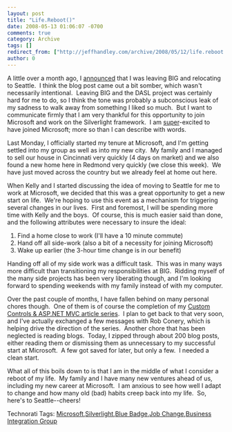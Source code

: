 ```yaml
---
layout: post
title: "Life.Reboot()"
date: 2008-05-13 01:06:07 -0700
comments: true
category: Archive
tags: []
redirect_from: ["http://jeffhandley.com/archive/2008/05/12/life.reboot.aspx"].aspx
author: 0
---
```

<!-- more -->
<p>A little over a month ago, I <a href="http://blog.jeffhandley.com/archive/2008/04/06/leaving-big-and-relocating.aspx">announced</a> that I was leaving BIG and relocating to Seattle.  I think the blog post came out a bit somber, which wasn't necessarily intentional.  Leaving BIG and the DASL project was certainly hard for me to do, so I think the tone was probably a subconscious leak of my sadness to walk away from something I liked so much.  But I want to communicate firmly that I am very thankful for this opportunity to join Microsoft and work on the Silverlight framework.  I am <a title="As Hanselman said: “super” as a prefacing adjective a lot around here." href="http://haacked.com/archive/2007/10/26/drinking-from-the-firehose.aspx" target="_blank">super</a>-excited to have joined Microsoft; more so than I can describe with words.</p>  <p>Last Monday, I officially started my tenure at Microsoft, and I'm getting settled into my group as well as into my new city.  My family and I managed to sell our house in Cincinnati very quickly (4 days on market) and we also found a new home here in Redmond very quickly (we close this week).  We have just moved across the country but we already feel at home out here.</p>  <p>When Kelly and I started discussing the idea of moving to Seattle for me to work at Microsoft, we decided that this was a great opportunity to get a new start on life.  We're hoping to use this event as a mechanism for triggering several changes in our lives.  First and foremost, I will be spending more time with Kelly and the boys.  Of course, this is much easier said than done, and the following attributes were necessary to insure the ideal:</p>  <ol>   <li>Find a home close to work (I'll have a 10 minute commute)</li>    <li>Hand off all side-work (also a bit of a necessity for joining Microsoft)</li>    <li>Wake up earlier (the 3-hour time change is in our benefit)</li> </ol>  <p>Handing off all of my side work was a difficult task.  This was in many ways more difficult than transitioning my responsibilities at BIG.  Ridding myself of the many side projects has been very liberating though, and I'm looking forward to spending weekends with my family instead of with my computer.</p>  <p>Over the past couple of months, I have fallen behind on many personal chores though.  One of them is of course the completion of my <a href="http://blog.jeffhandley.com/archive/2008/02/13/custom-controls-everywhere-and-asp.net-mvc-part-0.aspx" target="_blank">Custom Controls &amp; ASP.NET MVC article series</a>.  I plan to get back to that very soon, and I've actually exchanged a few messages with Rob Conery, which is helping drive the direction of the series.  Another chore that has been neglected is reading blogs.  Today, I zipped through about 200 blog posts, either reading them or dismissing them as unnecessary to my successful start at Microsoft.  A few got saved for later, but only a few.  I needed a clean start.</p>  <p>What all of this boils down to is that I am in the middle of what I consider a reboot of my life.  My family and I have many new ventures ahead of us, including my new career at Microsoft.  I am anxious to see how well I adapt to change and how many old (bad) habits creep back into my life.  So, here's to Seattle--cheers!</p>  <div class="wlWriterSmartContent" id="scid:0767317B-992E-4b12-91E0-4F059A8CECA8:7ecc98f5-5998-406c-98c1-311c20d188cb" style="padding-right: 0px; display: inline; padding-left: 0px; padding-bottom: 0px; margin: 0px; padding-top: 0px">Technorati Tags: <a href="http://technorati.com/tags/Microsoft" rel="tag">Microsoft</a>,<a href="http://technorati.com/tags/Silverlight" rel="tag">Silverlight</a>,<a href="http://technorati.com/tags/Blue%20Badge" rel="tag">Blue Badge</a>,<a href="http://technorati.com/tags/Job%20Change" rel="tag">Job Change</a>,<a href="http://technorati.com/tags/Business%20Integration%20Group" rel="tag">Business Integration Group</a></div>

